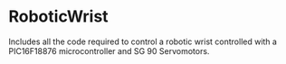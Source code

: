 # RoboticWrist
Includes all the code required to control a robotic wrist controlled with a PIC16F18876 microcontroller and SG 90 Servomotors.
